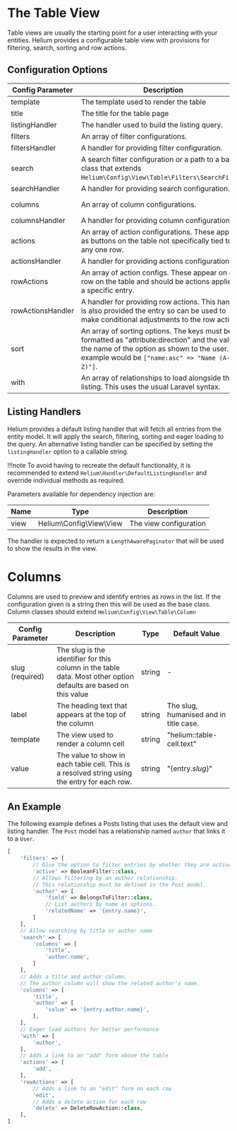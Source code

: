 # The Table View

Table views are usually the starting point for a user interacting with your entities. Helium provides a configurable table view with provisions for filtering, search, sorting and row actions. 

## Configuration Options

| Config Parameter | Description | Type | Default Value |
| --- | --- | --- | -- |
| template | The template used to render the table | string | "helium::table" |
| title | The title for the table page | string | The plural, humanised entity name |
| listingHandler | The handler used to build the listing query. | string | "Helium\Handler\DefaultListingHandler" |
| filters | An array of filter configurations. | array | [] |
| filtersHandler | A handler for providing filter configuration. | string | - |
| search | A search filter configuration or a path to a base class that extends `Helium\Config\View\Table\Filters\SearchFilter`. | array\|string | - |
| searchHandler | A handler for providing search configuration. | string | - |
| columns | An array of column configurations. | array | [entity key attribute, entity display attribute] |
| columnsHandler | A handler for providing column configuration. | string | - |
| actions | An array of action configurations. These appear as buttons on the table not specifically tied to any one row. | array | [] |
| actionsHandler | A handler for providing actions configuration. | string | - |
| rowActions | An array of action configs. These appear on each row on the table and should be actions applied to a specific entry. | array | [] |
| rowActionsHandler | A handler for providing row actions. This handler is also provided the entry so can be used to make conditional adjustments to the row actions. | string | - |
| sort | An array of sorting options. The keys must be formatted as "attribute:direction" and the value is the name of the option as shown to the user. An example would be `["name:asc" => "Name (A-Z)"]`. | array | [] |
| with | An array of relationships to load alongside the listing. This uses the usual Laravel syntax. | array | - |

## Listing Handlers

Helium provides a default listing handler that will fetch all entries from the entity model. It will apply the search, filtering, sorting and eager loading to the query. An alternative listing handler can be specified by setting the `listingHandler` option to a callable string.

!!!note
    To avoid having to recreate the default functionality, it is recommended to extend `Helium\Handler\DefaultListingHandler` and override individual methods as required.

Parameters available for dependency injection are:

| Name | Type | Description |
| -----| ---- | ----------- |
| view | Helium\Config\View\View | The view configuration |

The handler is expected to return a `LengthAwarePaginator` that will be used to show the results in the view. 

# Columns

Columns are used to preview and identify entries as rows in the list. If the configuration given is a string then this will be used as the base class. Column classes should extend `Helium\Config\View\Table\Column`

| Config Parameter | Description | Type | Default Value |
| --- | --- | --- | -- |
| slug<br>(required) | The slug is the identifier for this column in the table data. Most other option defaults are based on this value | string | - |
| label | The heading text that appears at the top of the column | string | The slug, humanised and in title case. |
| template | The view used to render a column cell | string | "helium::table-cell.text" |
| value | The value to show in each table cell. This is a resolved string using the entry for each row. | string | "{entry._slug_}" |

## An Example

The following example defines a Posts listing that uses the default view and listing handler. The `Post` model has a relationship named `author` that links it to a `User`.

```php
[
    'filters' => [
        // Give the option to filter entries by whether they are active.
        'active' => BooleanFilter::class,
        // Allows filtering by an author relationship. 
        // This relationship must be defined in the Post model.
        'author' => [
            'field' => BelongsToFilter::class,
            // List authors by name as options.
            'relatedName' => '{entry.name}',
        ]
    ],
    // Allow searching by title or author name
    'search' => [
        'columns' => [
            'title',
            'author.name',
        ]
    ],
    // Adds a title and author column. 
    // The author column will show the related author's name.
    'columns' => [
        'title',
        'author' => [
            'value' => '{entry.author.name}',
        ],
    ],
    // Eager load authors for better performance
    'with' => [
        'author',
    ],
    // Adds a link to an "add" form above the table
    'actions' => [
        'add',
    ],
    'rowActions' => [
        // Adds a link to an "edit" form on each row
        'edit',
        // Adds a delete action for each row
        'delete' => DeleteRowAction::class,
    ],
]
```
